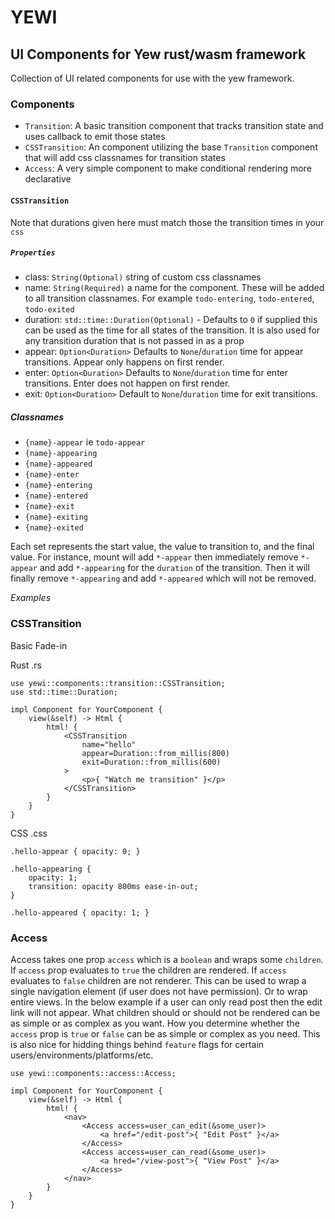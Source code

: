 # YEWI
## UI Components for Yew rust/wasm framework

Collection of UI related components for use with the yew framework.

### Components
- `Transition`: A basic transition component that tracks transition state and uses callback to emit those states
- `CSSTransition`: An component utilizing the base `Transition` component that will add css classnames for transition states
- `Access`: A very simple component to make conditional rendering more declarative

#### `CSSTransition`
Note that durations given here must match those the transition times in your `css`

##### `Properties`
 - class: `String(Optional)` string of custom css classnames
 - name: `String(Required)` a name for the component. These will be added to all transition classnames.
For example `todo-entering`, `todo-entered`, `todo-exited`
 - duration: `std::time::Duration(Optional)` - Defaults to `0` if supplied this can be used as the time for all states of the transition. It is also used for any transition duration that is not 
passed in as a prop
 - appear: `Option<Duration>` Defaults to `None`/`duration` time for appear transitions. Appear only happens on first render.
 - enter: `Option<Duration>` Defaults to `None`/`duration` time for enter transitions. Enter does not happen on first render.
 - exit: `Option<Duration>` Default to `None`/`duration` time for exit transitions. 

##### Classnames
 - `{name}-appear` ie `todo-appear`
 - `{name}-appearing`
 - `{name}-appeared`
 - `{name}-enter`
 - `{name}-entering`
 - `{name}-entered`
 - `{name}-exit`
 - `{name}-exiting`
 - `{name}-exited`

Each set represents the start value, the value to transition to, and the final value. 
For instance, mount will add `*-appear` then immediately remove `*-appear` and add `*-appearing` for the `duration` of the transition. Then it will finally remove `*-appearing` and add `*-appeared` which will not be removed.

_Examples_

### CSSTransition
Basic Fade-in

Rust .rs
```
use yewi::components::transition::CSSTransition;
use std::time::Duration;

impl Component for YourComponent {
    view(&self) -> Html {
        html! {
            <CSSTransition
                name="hello"
                appear=Duration::from_millis(800)
                exit=Duration::from_millis(600)
            >
                <p>{ "Watch me transition" }</p>
            </CSSTransition>
        }
    }
}
```
CSS .css
```
.hello-appear { opacity: 0; }

.hello-appearing {
    opacity: 1;
    transition: opacity 800ms ease-in-out;
}

.hello-appeared { opacity: 1; }
```

### Access
Access takes one prop `access` which is a `boolean` and wraps some `children`.
If `access` prop evaluates to `true` the children are rendered. If `access` evaluates
to `false` children are not renderer.
This can be used to wrap a single navigation element (if user does not have permission). Or to wrap 
entire views. In the below example if a user can only read post then the edit link will not appear. 
What children should or should not be rendered can be as simple or as complex as you want. How you determine
whether the `access` prop is `true` or `false` can be as simple or complex as you need.
This is also nice for hidding things behind `feature` flags for certain users/environments/platforms/etc. 

```
use yewi::components::access::Access;

impl Component for YourComponent {
    view(&self) -> Html {
        html! {
            <nav>
                <Access access=user_can_edit(&some_user)>
                    <a href="/edit-post">{ "Edit Post" }</a>
                </Access>
                <Access access=user_can_read(&some_user)>
                    <a hred="/view-post">{ "View Post" }</a>
                </Access>
            </nav>
        }
    }
}
```
